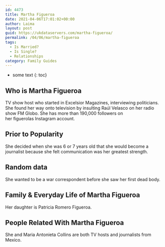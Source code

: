 ```yaml
---
id: 4473
title: Martha Figueroa
date: 2021-04-06T17:01:02+00:00
author: Laima
layout: post
guid: https://ukdataservers.com/martha-figueroa/
permalink: /04/06/martha-figueroa
tags:
  - Is Married?
  - Is Single?
  - Relationships
category: Family Guides
---
```


* some text
{: toc}


## Who is Martha Figueroa
                  
                  
                  
TV show host who started in Excelsior Magazines, interviewing politicians. She found her way onto television by insulting Raúl Velasco on her radio show FM Globo. She has more than 190,000 followers on her figuerolas Instagram account. 
                  
              
            
              
            
                
                
                
## Prior to Popularity
                  
                  
                  
She decided when she was 6 or 7 years old that she would become a journalist because she felt communication was her greatest strength. 
                  
              
            
              
            
                
                
                
## Random data
                  
                  
                  
She wanted to be a war correspondent before she saw her first dead body.
                  
              
            
              
            
                
                
                
## Family & Everyday Life of Martha Figueroa
                  
                  
                  
Her daughter is Patricia Romero Figueroa.
                  
              
            
              
            
                
                
                
## People Related With Martha Figueroa
                  
                  
                  
She and Maria Antonieta Collins are both TV hosts and journalists from Mexico.
                  
              
            
              
            
                
              
            
              
              
            
            
              
            
          
          
          